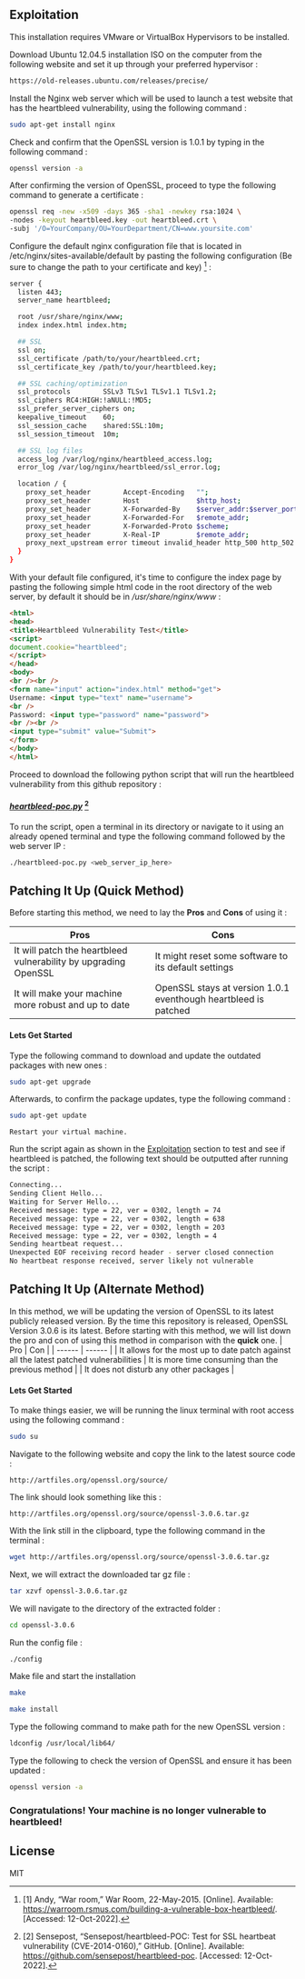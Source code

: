 ## Exploitation

This installation requires VMware or VirtualBox Hypervisors to be installed.

Download Ubuntu 12.04.5 installation ISO on the computer from the following website and set it up through your preferred hypervisor :

```sh
https://old-releases.ubuntu.com/releases/precise/
```
Install the Nginx web server which will be used to launch a test website that has the heartbleed vulnerability, using the following command :

```sh
sudo apt-get install nginx
```

Check and confirm that the OpenSSL version is 1.0.1 by typing in the following command :
```sh
openssl version -a
```

After confirming the version of OpenSSL, proceed to type the following command to generate a certificate : 
```sh
openssl req -new -x509 -days 365 -sha1 -newkey rsa:1024 \
-nodes -keyout heartbleed.key -out heartbleed.crt \
-subj '/O=YourCompany/OU=YourDepartment/CN=www.yoursite.com'
```

Configure the default nginx configuration file that is located in /etc/nginx/sites-available/default by pasting the following configuration (Be sure to change the path to your certificate and key) [^1] :
```sh
server {
  listen 443;
  server_name heartbleed;

  root /usr/share/nginx/www;
  index index.html index.htm;

  ## SSL
  ssl on;
  ssl_certificate /path/to/your/heartbleed.crt;
  ssl_certificate_key /path/to/your/heartbleed.key;

  ## SSL caching/optimization
  ssl_protocols        SSLv3 TLSv1 TLSv1.1 TLSv1.2;
  ssl_ciphers RC4:HIGH:!aNULL:!MD5;
  ssl_prefer_server_ciphers on;
  keepalive_timeout    60;
  ssl_session_cache    shared:SSL:10m;
  ssl_session_timeout  10m;

  ## SSL log files
  access_log /var/log/nginx/heartbleed_access.log;
  error_log /var/log/nginx/heartbleed/ssl_error.log;

  location / {
    proxy_set_header        Accept-Encoding   "";
    proxy_set_header        Host              $http_host;
    proxy_set_header        X-Forwarded-By    $server_addr:$server_port;
    proxy_set_header        X-Forwarded-For   $remote_addr;
    proxy_set_header        X-Forwarded-Proto $scheme;
    proxy_set_header        X-Real-IP         $remote_addr;
    proxy_next_upstream error timeout invalid_header http_500 http_502 http_503 http_504;
  }
}
``` 


With your default file configured, it's time to configure the index page by pasting the following simple html code in the root directory of the web server, by default it should be in */usr/share/nginx/www* :
```html
<html>
<head>
<title>Heartbleed Vulnerability Test</title>
<script>
document.cookie="heartbleed";
</script>
</head>
<body>
<br /><br />
<form name="input" action="index.html" method="get">
Username: <input type="text" name="username">
<br />
Password: <input type="password" name="password">
<br /><br />
<input type="submit" value="Submit">
</form>
</body>
</html>
```

Proceed to download the following python script that will run the heartbleed vulnerability from this github repository : 
#### *[heartbleed-poc.py](heartbleed-poc.py)* [^2]

To run the script, open a terminal in its directory or navigate to it using an already opened terminal and type the following command followed by the web server IP : 
```sh
./heartbleed-poc.py <web_server_ip_here>
```

## Patching It Up (**Quick** Method)

Before starting this method, we need to lay the **Pros** and **Cons** of using it :

| Pros | Cons |
| ------ | ------ |
| It will patch the heartbleed vulnerability by upgrading OpenSSL | It might reset some software to its default settings |
| It will make your machine more robust and up to date | OpenSSL stays at version 1.0.1 eventhough heartbleed is patched |

#### Lets Get Started
Type the following command to download and update the outdated packages with new ones :
```sh
sudo apt-get upgrade
```
Afterwards, to confirm the package updates, type the following command :
```sh
sudo apt-get update
```
```
Restart your virtual machine.
```

Run the script again as shown in the [Exploitation](#Exploitation) section to test and see if heartbleed is patched, the following text should be outputted after running the script :
```sh
Connecting...
Sending Client Hello...
Waiting for Server Hello...
Received message: type = 22, ver = 0302, length = 74
Received message: type = 22, ver = 0302, length = 638
Received message: type = 22, ver = 0302, length = 203
Received message: type = 22, ver = 0302, length = 4
Sending heartbeat request...
Unexpected EOF receiving record header - server closed connection
No heartbeat response received, server likely not vulnerable
```
## Patching It Up (**Alternate** Method)
In this method, we will be updating the version of OpenSSL to its latest publicly released version. By the time this repository is released, OpenSSL Version 3.0.6 is its latest.
Before starting with this method, we will list down the pro and con of using this method in comparison with the **quick** one.
| Pro | Con |
| ------ | ------ |
| It allows for the most up to date patch against all the latest patched vulnerabilities | It is more time consuming than the previous method |
| It does not disturb any other packages |
#### Lets Get Started
To make things easier, we will be running the linux terminal with root access using the following command : 
```sh
sudo su
```
Navigate to the following website and copy the link to the latest source code :
```
http://artfiles.org/openssl.org/source/
```
The link should look something like this :
```
http://artfiles.org/openssl.org/source/openssl-3.0.6.tar.gz
```

With the link still in the clipboard, type the following command in the terminal :
```sh
wget http://artfiles.org/openssl.org/source/openssl-3.0.6.tar.gz
```
Next, we will extract the downloaded tar gz file :
```sh
tar xzvf openssl-3.0.6.tar.gz
```
We will navigate to the directory of the extracted folder :
```sh
cd openssl-3.0.6
```
Run the config file :
```sh
./config
```
Make file and start the installation
```sh
make
```
```sh
make install
```
Type the following command to make path for the new OpenSSL version : 
```sh
ldconfig /usr/local/lib64/
```
Type the following to check the version of OpenSSL and ensure it has been updated :
```sh
openssl version -a
```
### Congratulations! Your machine is no longer vulnerable to heartbleed!
## License

[^1]: [1] Andy, “War room,” War Room, 22-May-2015. [Online]. Available: https://warroom.rsmus.com/building-a-vulnerable-box-heartbleed/. [Accessed: 12-Oct-2022].
[^2]: [2] Sensepost, “Sensepost/heartbleed-POC: Test for SSL heartbeat vulnerability (CVE-2014-0160),” GitHub. [Online]. Available: https://github.com/sensepost/heartbleed-poc. [Accessed: 12-Oct-2022].

MIT
